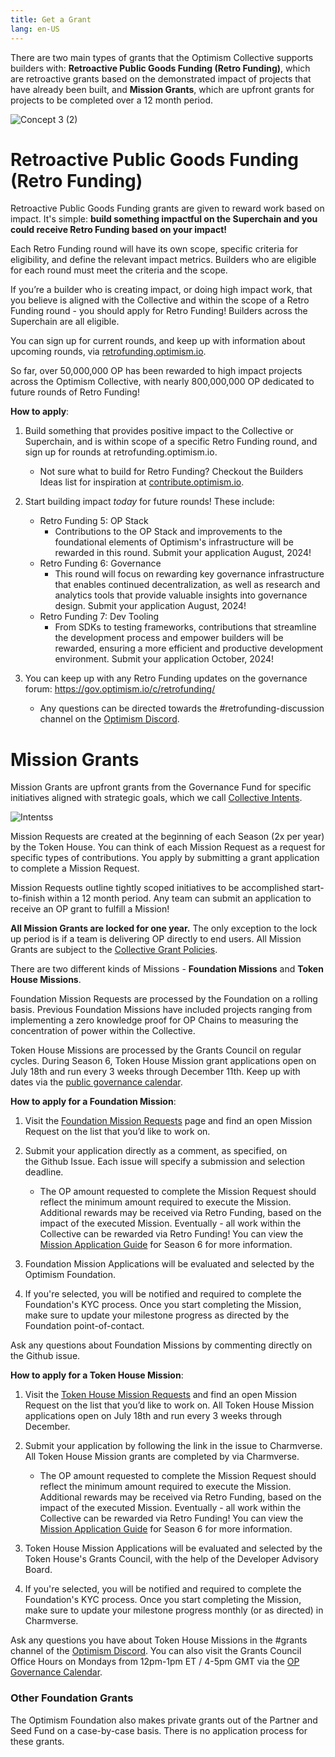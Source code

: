 ```yaml
---
title: Get a Grant
lang: en-US
---
```


There are two main types of grants that  the Optimism Collective supports builders with: **Retroactive Public Goods Funding (Retro Funding)**, which are retroactive grants based on the demonstrated impact of projects that have already been built, and **Mission Grants**, which are upfront grants for projects to be completed over a 12 month period.

![Concept 3 (2)](https://hackmd.io/_uploads/r1m38cs40.png)

# Retroactive Public Goods Funding (Retro Funding)

Retroactive Public Goods Funding grants are given to reward work based on impact. It's simple: **build something impactful on the Superchain and you could receive Retro Funding based on your impact!**

Each Retro Funding round will have its own scope, specific criteria for eligibility, and define the relevant impact metrics. Builders who are eligible for each round must meet the criteria and the scope. 

If you’re a builder who is creating impact, or doing high impact work, that you believe is aligned with the Collective and within the scope of a Retro Funding round - you should apply for Retro Funding! Builders across the Superchain are all eligible.

You can sign up for current rounds, and keep up with information about upcoming rounds, via [retrofunding.optimism.io](retrofunding.optimism.io). 

So far, over 50,000,000 OP has been rewarded to high impact projects across the Optimism Collective, with nearly 800,000,000 OP dedicated to future rounds of Retro Funding!

**How to apply**:

1. Build something that provides positive impact to the Collective or Superchain, and is within scope of a specific Retro Funding round, and sign up for rounds at retrofunding.optimism.io. 
    - Not sure what to build for Retro Funding? Checkout the Builders Ideas list for inspiration at [contribute.optimism.io](contribute.optimism.io).


3. Start building impact *today* for future rounds! These include:
    -  Retro Funding 5: OP Stack
        -  Contributions to the OP Stack and improvements to the foundational elements of Optimism's infrastructure will be rewarded in this round. Submit your application August, 2024!
    -  Retro Funding 6: Governance
        -  This round will focus on rewarding key governance infrastructure that enables continued decentralization, as well as research and analytics tools that provide valuable insights into governance design. Submit your application August, 2024!
    -  Retro Funding 7: Dev Tooling
        -  From SDKs to testing frameworks, contributions that streamline the development process and empower builders will be rewarded, ensuring a more efficient and productive development environment. Submit your application October, 2024!
4. You can keep up with any Retro Funding updates on the governance forum: https://gov.optimism.io/c/retrofunding/ 
    - Any questions can be directed towards the #retrofunding-discussion channel on the [Optimism Discord](https://discord.gg/optimism). 

# Mission Grants

Mission Grants are upfront grants from the Governance Fund for specific initiatives aligned with strategic goals, which we call [Collective Intents](https://gov.optimism.io/t/season-6-intents-ratification/8104). 

![Intentss](https://hackmd.io/_uploads/SyC3PaEV0.png)

Mission Requests are created at the beginning of each Season (2x per year) by the Token House. You can think of each Mission Request as a request for specific types of contributions. You apply by submitting a grant application to complete a Mission Request. 

Mission Requests outline tightly scoped initiatives to be accomplished start-to-finish within a 12 month period. Any team can submit an application to receive an OP grant to fulfill a Mission!

 **All Mission Grants are locked for one year.** The only exception to the lock up period is if a team is delivering OP directly to end users. All Mission Grants are subject to the [Collective Grant Policies](https://gov.optimism.io/t/collective-grant-policies/5833). 

There are two different kinds of Missions - **Foundation Missions** and **Token House Missions**. 

Foundation Mission Requests are processed by the Foundation on a rolling basis. Previous Foundation Missions have included projects ranging from implementing a zero knowledge proof for OP Chains to measuring the concentration of power within the Collective.  

Token House Missions are processed by the Grants Council on regular cycles. During Season 6, Token House Mission grant applications open on July 18th and run every 3 weeks through December 11th. Keep up with dates via the [public governance calendar](https://calendar.google.com/calendar/u/0/r?cid=Y19mbm10Z3VoNm5vbzZxZ2JuaTJncGVyaWQ0a0Bncm91cC5jYWxlbmRhci5nb29nbGUuY29t).

**How to apply for a Foundation Mission**:

1. Visit the [Foundation Mission Requests](https://github.com/orgs/ethereum-optimism/projects/31/views/1) page and find an open Mission Request on the list that you’d like to work on.

2. Submit your application directly as a comment, as specified, on the Github Issue. Each issue will specify a submission and selection deadline. 
    - The OP amount requested to complete the Mission Request should reflect the minimum amount required to execute the Mission. Additional rewards may be received via Retro Funding, based on the impact of the executed Mission. Eventually - all work within the Collective can be rewarded via Retro Funding! You can view the [Mission Application Guide](https://gov.optimism.io/t/season-6-mission-application-guide/8114) for Season 6 for more information.
3. Foundation Mission Applications will be evaluated and selected by the Optimism Foundation.
4. If you're selected, you will be notified and required to complete the Foundation's KYC process. Once you start completing the Mission, make sure to update your milestone progress as directed by the Foundation point-of-contact. 

Ask any questions about Foundation Missions by commenting directly on the Github issue.


**How to apply for a Token House Mission**:
1. Visit the [Token House Mission Requests](https://github.com/ethereum-optimism/ecosystem-contributions/issues?page=1&q=is%3Aissue+is%3Aopen+label%3A%22Delegate+Mission+Request%22) and find an open Mission Request on the list that you’d like to work on. All Token House Mission applications open on July 18th and run every 3 weeks through December.

3. Submit your application by following the link in the issue to Charmverse. All Token House Mission grants are completed by via Charmverse. 
   -  The OP amount requested to complete the Mission Request should reflect the minimum amount required to execute the Mission. Additional rewards may be received via Retro Funding, based on the impact of the executed Mission. Eventually - all work within the Collective can be rewarded via Retro Funding! You can view the [Mission Application Guide](https://gov.optimism.io/t/season-6-mission-application-guide/8114) for Season 6 for more information.
4. Token House Mission Applications will be evaluated and selected by the Token House's Grants Council, with the help of the Developer Advisory Board. 
5. If you're selected, you will be notified and required to complete the Foundation's KYC process. Once you start completing the Mission, make sure to update your milestone progress monthly (or as directed) in Charmverse.

Ask any questions you have about Token House Missions in the #grants channel of the [Optimism Discord](https://discord-gateway.optimism.io/). You can also visit the Grants Council Office Hours on Mondays from 12pm-1pm ET / 4-5pm GMT via the [OP Governance Calendar](https://calendar.google.com/calendar/u/0/r?cid=Y19mbm10Z3VoNm5vbzZxZ2JuaTJncGVyaWQ0a0Bncm91cC5jYWxlbmRhci5nb29nbGUuY29t). 

### Other Foundation Grants

The Optimism Foundation also makes private grants out of the Partner and Seed Fund on a case-by-case basis. There is no application process for these grants. 
